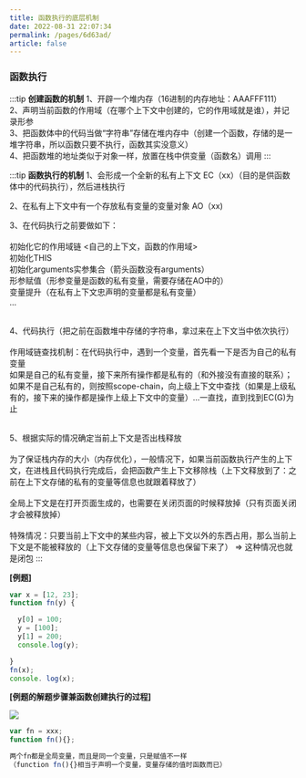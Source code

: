 ```yaml
---
title: 函数执行的底层机制
date: 2022-08-31 22:07:34
permalink: /pages/6d63ad/
article: false
---
```


### 函数执行

:::tip <b>创建函数的机制</b>
  1、开辟一个堆内存（16进制的内存地址：AAAFFF111）<br>
  2、声明当前函数的作用域（在哪个上下文中创建的，它的作用域就是谁），并记录形参<br>
  3、把函数体中的代码当做“字符串”存储在堆内存中（创建一个函数，存储的是一堆字符串，所以函数只要不执行，函数其实没意义）<br>
  4、把函数堆的地址类似于对象一样，放置在栈中供变量（函数名）调用
:::

:::tip <b>函数执行的机制</b>
1、会形成一个全新的私有上下文 EC（xx）（目的是供函数体中的代码执行），然后进栈执行<br>

2、在私有上下文中有一个存放私有变量的变量对象 AO（xx)<br>

3、在代码执行之前要做如下：<br><br>
  初始化它的作用域链 <自己的上下文，函数的作用域><br>
  初始化THIS <br>
  初始化arguments实参集合（箭头函数没有arguments）<br>
  形参赋值（形参变量是函数的私有变量，需要存储在AO中的）<br>
  变量提升（在私有上下文忠声明的变量都是私有变量）<br>
  ...<br><br>

4、代码执行（把之前在函数堆中存储的字符串，拿过来在上下文当中依次执行）<br><br>
  作用域链查找机制：在代码执行中，遇到一个变量，首先看一下是否为自己的私有变量<br>
  如果是自己的私有变量，接下来所有操作都是私有的（和外接没有直接的联系）；<br>
  如果不是自己私有的，则按照scope-chain，向上级上下文中查找（如果是上级私有的，接下来的操作都是操作上级上下文中的变量）...一直找，直到找到EC(G)为止<br><br>

5、根据实际的情况确定当前上下文是否出栈释放<br><br>
  为了保证栈内存的大小（内存优化），一般情况下，如果当前函数执行产生的上下文，在进栈且代码执行完成后，会把函数产生上下文移除栈（上下文释放到了：之前在上下文存储的私有的变量等信息也就跟着释放了）<br><br>
  全局上下文是在打开页面生成的，也需要在关闭页面的时候释放掉（只有页面关闭才会被释放掉）<br><br>
  特殊情况：只要当前上下文中的某些内容，被上下文以外的东西占用，那么当前上下文是不能被释放的（上下文存储的变量等信息也保留下来了） => 这种情况也就是闭包
:::

<b>[例题]</b>

```javascript
var x = [12, 23]; 
function fn(y) {

  y[0] = 100;
  y = [100];
  y[1] = 200;
  console.log(y);

}
fn(x); 
console. log(x); 
```

<b>[例题的解题步骤兼函数创建执行的过程]</b>

![](https://tva1.sinaimg.cn/large/007S8ZIlly1gh3eugt1p1j313v0u04fz.jpg)

```javascript
var fn = xxx; 
function fn(){}; 

两个fn都是全局变量，而且是同一个变量，只是赋值不一样
（function fn(){}相当于声明一个变量，变量存储的值时函数而已）
```

